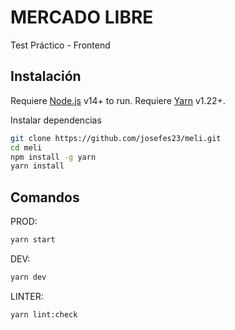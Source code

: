 # MERCADO LIBRE
Test Práctico - Frontend

## Instalación

Requiere [Node.js](https://nodejs.org/) v14+ to run.
Requiere [Yarn](https://yarnpkg.com/) v1.22+.

Instalar dependencias

```sh
git clone https://github.com/josefes23/meli.git
cd meli
npm install -g yarn
yarn install
```

## Comandos

PROD:

```sh
yarn start
```

DEV:

```sh
yarn dev
```

LINTER:
```sh
yarn lint:check
```